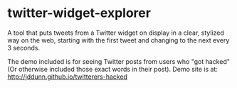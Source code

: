 # twitter-widget-explorer
A tool that puts tweets from a Twitter widget on display in a clear, stylized way on the web, starting with the first tweet and changing to the next every 3 seconds. 

The demo included is for seeing Twitter posts from users who "got hacked" (Or otherwise included those exact words in their post). Demo site is at: http://jddunn.github.io/twitterers-hacked
